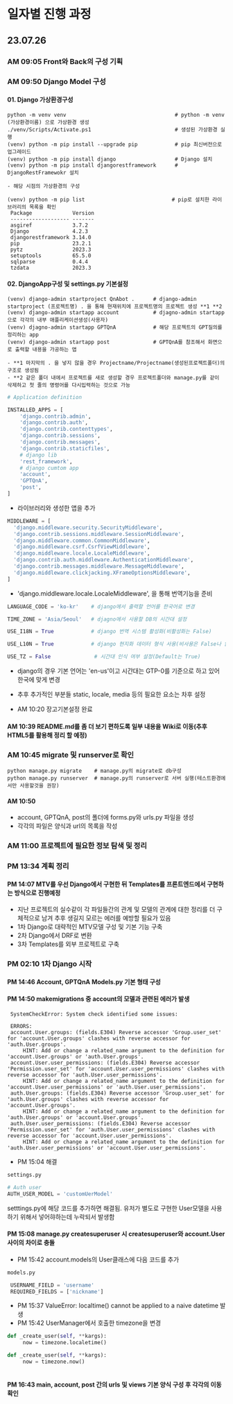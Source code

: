 # 일자별 진행 과정
## 23.07.26
 ### AM 09:05 Front와 Back의 구성 기획
 
 ### AM 09:50 Django Model 구성
  #### 01. Django 가상환경구성
   ```shell
   python -m venv venv                                   # python -m venv (가상환경이름) 으로 가상환경 생성
   ./venv/Scripts/Activate.ps1                           # 생성된 가상환경 실행
   (venv) python -m pip install --upgrade pip            # pip 최신버전으로 업그레이드
   (venv) python -m pip install django                   # Django 설치
   (venv) python -m pip install djangorestframework      # DjangoRestFramewokr 설치
   ```
    - 해당 시점의 가상환경의 구성
 
   ```shell
   (venv) python -m pip list                            # pip로 설치한 라이브러리의 목록을 확인
    Package             Version
    ------------------- -------
    asgiref             3.7.2
    Django              4.2.3
    djangorestframework 3.14.0
    pip                 23.2.1
    pytz                2023.3
    setuptools          65.5.0
    sqlparse            0.4.4
    tzdata              2023.3
   ```
 
  #### 02. DjangoApp구성 및 settings.py 기본설정
   ```shell
   (venv) django-admin startproject QnAbot .      # django-admin startproject (프로젝트명) . 을 통해 현재위치에 프로젝트명의 프로젝트 생성 **1 **2
   (venv) django-admin startapp account           # djagno-admin startapp으로 각각의 내부 애플리케이션생성(사용자)
   (venv) djagno-admin startapp GPTQnA            # 해당 프로젝트의 GPT질의를 정리하는 app
   (venv) django-admin startapp post              # GPTQnA를 참조해서 화면으로 출력할 내용을 가공하는 앱
   ```
    - **1 마지막의 . 을 넣지 않을 경우 Projectname/Projectname(생성된프로젝트폴더)의 구조로 생성됨
    - **2 같은 폴더 내에서 프로젝트를 새로 생성할 경우 프로젝트폴더와 manage.py를 같이 삭제하고 첫 줄의 명령어를 다시입력하는 것으로 가능
 
   ```python
   # Application definition
 
   INSTALLED_APPS = [
       'django.contrib.admin',
       'django.contrib.auth',
       'django.contrib.contenttypes',
       'django.contrib.sessions',
       'django.contrib.messages',
       'django.contrib.staticfiles',
       # django lib
       'rest_framework',
       # django cumtom app
       'account',
       'GPTQnA',
       'post',
   ]
   ```
   - 라이브러리와 생성한 앱을 추가
 
   ```python
   MIDDLEWARE = [
     'django.middleware.security.SecurityMiddleware',
     'django.contrib.sessions.middleware.SessionMiddleware',
     'django.middleware.common.CommonMiddleware',
     'django.middleware.csrf.CsrfViewMiddleware',
     'django.middleware.locale.LocaleMiddleware',
     'django.contrib.auth.middleware.AuthenticationMiddleware',
     'django.contrib.messages.middleware.MessageMiddleware',
     'django.middleware.clickjacking.XFrameOptionsMiddleware',
   ]
   ```
   - 'django.middleware.locale.LocaleMiddleware', 을 통해 번역기능을 준비
 
   ```python
   LANGUAGE_CODE = 'ko-kr'    # django에서 출력할 언어를 한국어로 변경
  
   TIME_ZONE = 'Asia/Seoul'   # djagno에서 사용할 DB의 시간대 설정
  
   USE_I18N = True            # django 번역 시스템 활성화(비활성화는 False)
  
   USE_L10N = True            # django 현지화 데이터 형식 사용(비사용은 False나 없음)
  
   USE_TZ = False              # 시간대 인식 여부 설정(Default는 True)
   ```
   - django의 경우 기본 언어는 'en-us'이고 시간대는 GTP-0를 기준으로 하고 있어 한국에 맞게 변경
   
  - 추후 추가적인 부분들 static, locale, media 등의 필요한 요소는 차후 설정
  - AM 10:20 장고기본설정 완료
  #### AM 10:39 README.md를 좀 더 보기 편하도록 일부 내용을 Wiki로 이동(추후 HTML5를 활용해 정리 할 예정)
  
 ### AM 10:45 migrate 및 runserver로 확인
  ```shell
  python manage.py migrate    # manage.py의 migrate로 db구성
  python manage.py runserver  # manage.py의 runserver로 서버 실행(테스트환경에서만 사용할것을 권장)
  ```

  #### AM 10:50
   - account, GPTQnA, post의 폴더에 forms.py와 urls.py 파일을 생성
   - 각각의 파일은 양식과 url의 목록을 작성

 ### AM 11:00 프로젝트에 필요한 정보 탐색 및 정리
 ### PM 13:34 계획 정리
  #### PM 14:07 MTV를 우선 Django에서 구현한 뒤 Templates를 프론트엔드에서 구현하는 방식으로 진행예정
   - 지난 프로젝트의 실수같이 각 파일들간의 관계 및 모델의 관계에 대한 정리를 더 구체적으로 남겨 추후 생길지 모르는 에러를 예방할 필요가 있음
   - 1차 Django로 대략적인 MTV모델 구성 및 기본 기능 구축
   - 2차 Django에서 DRF로 변환
   - 3차 Templates를 외부 프로젝트로 구축

 ### PM 02:10 1차 Django 시작
  #### PM 14:46 Account, GPTQnA Models.py 기본 형태 구성
  #### PM 14:50 makemigrations 중 account의 모델과 관련된 에러가 발생
   ```shell
    SystemCheckError: System check identified some issues:

    ERRORS:
    account.User.groups: (fields.E304) Reverse accessor 'Group.user_set' for 'account.User.groups' clashes with reverse accessor for 'auth.User.groups'.
        HINT: Add or change a related_name argument to the definition for 'account.User.groups' or 'auth.User.groups'.
    account.User.user_permissions: (fields.E304) Reverse accessor 'Permission.user_set' for 'account.User.user_permissions' clashes with reverse accessor for 'auth.User.user_permissions'.
        HINT: Add or change a related_name argument to the definition for 'account.User.user_permissions' or 'auth.User.user_permissions'.
    auth.User.groups: (fields.E304) Reverse accessor 'Group.user_set' for 'auth.User.groups' clashes with reverse accessor for 'account.User.groups'.
        HINT: Add or change a related_name argument to the definition for 'auth.User.groups' or 'account.User.groups'.
    auth.User.user_permissions: (fields.E304) Reverse accessor 'Permission.user_set' for 'auth.User.user_permissions' clashes with reverse accessor for 'account.User.user_permissions'.
        HINT: Add or change a related_name argument to the definition for 'auth.User.user_permissions' or 'account.User.user_permissions'.
  ```
   - PM 15:04 해결
   ```python
   settings.py
   
   # Auth user
   AUTH_USER_MODEL = 'customUerModel'
   ```
   setttings.py에 해당 코드를 추가하면 해결됨. 유저가 별도로 구현한 User모델을 사용하기 위해서 넣어햐하는데 누락되서 발생함
  #### PM 15:08 manage.py createsuperuser 시 createsuperuser와 account.User사이의 차이로 충돌
   - PM 15:42 account.models의 User클래스에 다음 코드를 추가
   ```python
   models.py
   
    USERNAME_FIELD = 'username'
    REQUIRED_FIELDS = ['nickname']
   ```
   - PM 15:37 ValueError: localtime() cannot be applied to a naive datetime 발생
   - PM 15:42 UserManager에서 호출한 timezone을 변경
   ```python
   def _create_user(self, **kargs):
        now = timezone.localetime()

   def _create_user(self, **kargs):
        now = timezone.now()
        
   ```

  #### PM 16:43 main, account, post 간의 urls 및 views 기본 양식 구성 후 각각의 이동 확인
